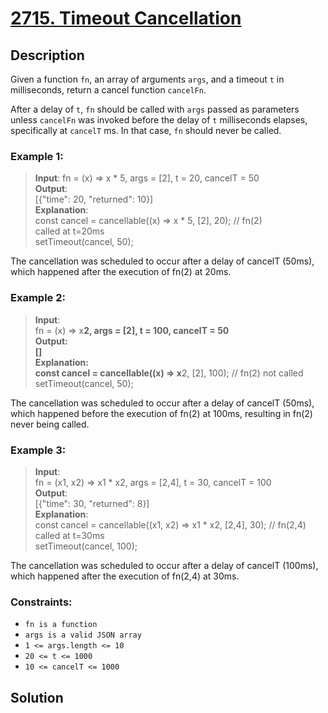 # [2715. Timeout Cancellation][title]

## Description
Given a function `fn`, an array of arguments `args`, and a timeout `t` in milliseconds, return a cancel function `cancelFn`.

After a delay of `t`, `fn` should be called with `args` passed as parameters unless `cancelFn` was invoked before the delay of `t` milliseconds elapses, specifically at `cancelT` ms. In that case, `fn` should never be called.

 
### Example 1:    
>  __Input__:
   fn = (x) => x * 5, args = [2], t = 20, cancelT = 50                   
   __Output__:       
   [{"time": 20, "returned": 10}]    
   __Explanation__:     
   const cancel = cancellable((x) => x * 5, [2], 20); // fn(2)    
   called at t=20ms     
   setTimeout(cancel, 50);    

   The cancellation was scheduled to occur after a delay of cancelT (50ms), which happened after the execution of fn(2) at 20ms.           
 
### Example 2:    
>  __Input__:     
   fn = (x) => x**2, args = [2], t = 100, cancelT = 50                      
   __Output__:    
   []         
   __Explanation__:     
   const cancel = cancellable((x) => x**2, [2], 100); // fn(2) not called     
   setTimeout(cancel, 50);    

The cancellation was scheduled to occur after a delay of cancelT (50ms), which happened before the execution of fn(2) at 100ms, resulting in fn(2) never being called.           

### Example 3:    
>  __Input__:     
   fn = (x1, x2) => x1 * x2, args = [2,4], t = 30, cancelT = 100                      
   __Output__:    
   [{"time": 30, "returned": 8}]         
   __Explanation__:     
   const cancel = cancellable((x1, x2) => x1 * x2, [2,4], 30); // fn(2,4) called at t=30ms      
   setTimeout(cancel, 100);      

   The cancellation was scheduled to occur after a delay of cancelT (100ms), which happened after the execution of fn(2,4) at 30ms.    
         


### Constraints:     
- `fn is a function`
- `args is a valid JSON array`
- `1 <= args.length <= 10`
- `20 <= t <= 1000`
- `10 <= cancelT <= 1000`

## Solution

```

```

[title]: https://leetcode.com/problems/sleep/